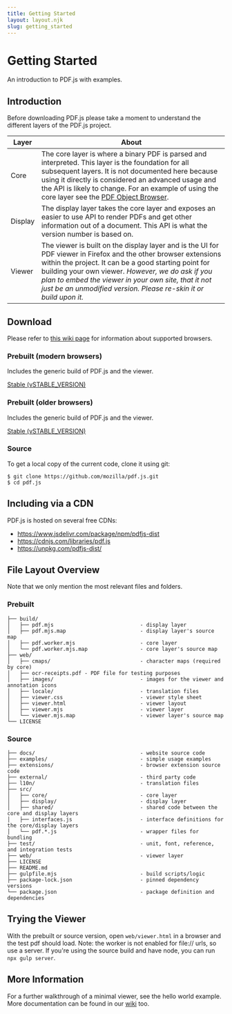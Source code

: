 ```yaml
---
title: Getting Started
layout: layout.njk
slug: getting_started
---
```


# Getting Started

An introduction to PDF.js with examples.

## Introduction

Before downloading PDF.js please take a moment to understand the different layers of the PDF.js project.

<table class="table">
  <thead>
    <tr>
      <th>Layer</th>
      <th>About</th>
    </tr>
  </thead>
  <tbody>
    <tr>
      <td>Core</td>
      <td>The core layer is where a binary PDF is parsed and interpreted. This layer is the foundation for all subsequent layers. It is not documented here because using it directly is considered an advanced usage and the API is likely to change. For an example of using the core layer see the <a href="https://github.com/brendandahl/pdf.js.utils/tree/master/browser">PDF Object Browser</a>.
      </td>
    </tr>
    <tr>
      <td>Display</td>
      <td>The display layer takes the core layer and exposes an easier to use API to render PDFs and get other information out of a document. This API is what the version number is based on.</td>
    </tr>
    <tr>
      <td>Viewer</td>
      <td>The viewer is built on the display layer and is the UI for PDF viewer in Firefox and the other browser extensions within the project. It can be a good starting point for building your own viewer. <em>However, we do ask if you plan to embed the viewer in your own site, that it not just be an unmodified version. Please re-skin it or build upon it.</em></td>
    </tr>
  </tbody>
</table>

## Download

Please refer to [this wiki page](https://github.com/mozilla/pdf.js/wiki/Frequently-Asked-Questions#faq-support) for information about supported browsers.

<div class="row">
  <div class="col-md-4">
    <h3>Prebuilt (modern browsers)</h3>
    <p>
      Includes the generic build of PDF.js and the viewer.
    </p>
    <a type="button" class="btn btn-primary" href="https://github.com/mozilla/pdf.js/releases/download/vSTABLE_VERSION/pdfjs-STABLE_VERSION-dist.zip">Stable (vSTABLE_VERSION)</a>
  </div>
  <div class="col-md-4">
    <h3>Prebuilt (older browsers)</h3>
    <p>
      Includes the generic build of PDF.js and the viewer.
    </p>
    <a type="button" class="btn btn-primary" href="https://github.com/mozilla/pdf.js/releases/download/vSTABLE_VERSION/pdfjs-STABLE_VERSION-legacy-dist.zip">Stable (vSTABLE_VERSION)</a>
  </div>
  <div class="col-md-4">
    <h3>Source</h3>
    To get a local copy of the current code, clone it using git:
    <pre><code>$ git clone https://github.com/mozilla/pdf.js.git
$ cd pdf.js
</code></pre>
  </div>
</div>

## Including via a CDN

PDF.js is hosted on several free CDNs:
 - https://www.jsdelivr.com/package/npm/pdfjs-dist
 - https://cdnjs.com/libraries/pdf.js
 - https://unpkg.com/pdfjs-dist/

## File Layout Overview

Note that we only mention the most relevant files and folders.

### Prebuilt

```plaintext
├── build/
│   ├── pdf.mjs                            - display layer
│   ├── pdf.mjs.map                        - display layer's source map
│   ├── pdf.worker.mjs                     - core layer
│   └── pdf.worker.mjs.map                 - core layer's source map
├── web/
│   ├── cmaps/                             - character maps (required by core)
│   ├── ocr-receipts.pdf - PDF file for testing purposes
│   ├── images/                            - images for the viewer and annotation icons
│   ├── locale/                            - translation files
│   ├── viewer.css                         - viewer style sheet
│   ├── viewer.html                        - viewer layout
│   ├── viewer.mjs                         - viewer layer
│   └── viewer.mjs.map                     - viewer layer's source map
└── LICENSE
```

### Source

```plaintext
├── docs/                                  - website source code
├── examples/                              - simple usage examples
├── extensions/                            - browser extension source code
├── external/                              - third party code
├── l10n/                                  - translation files
├── src/
│   ├── core/                              - core layer
│   ├── display/                           - display layer
│   ├── shared/                            - shared code between the core and display layers
│   ├── interfaces.js                      - interface definitions for the core/display layers
│   └── pdf.*.js                           - wrapper files for bundling
├── test/                                  - unit, font, reference, and integration tests
├── web/                                   - viewer layer
├── LICENSE
├── README.md
├── gulpfile.mjs                           - build scripts/logic
├── package-lock.json                      - pinned dependency versions
└── package.json                           - package definition and dependencies
```

## Trying the Viewer

With the prebuilt or source version, open `web/viewer.html` in a browser and the test pdf should load. Note: the worker is not enabled for file:// urls, so use a server. If you're using the source build and have node, you can run `npx gulp server`.

## More Information

For a further walkthrough of a minimal viewer, see the hello world example. More documentation can be found in our [wiki](https://github.com/mozilla/pdf.js/wiki) too.
